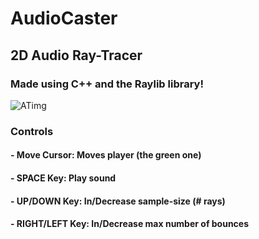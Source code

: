 # AudioCaster
## 2D Audio Ray-Tracer
### Made using C++ and the Raylib library!
![ATimg](https://github.com/user-attachments/assets/b7344bbf-f11e-4d09-a5f7-0467c5886fc0)
### Controls
#### - Move Cursor: Moves player (the green one)
#### - SPACE Key: Play sound
#### - UP/DOWN Key: In/Decrease sample-size (# rays)
#### - RIGHT/LEFT Key: In/Decrease max number of bounces
